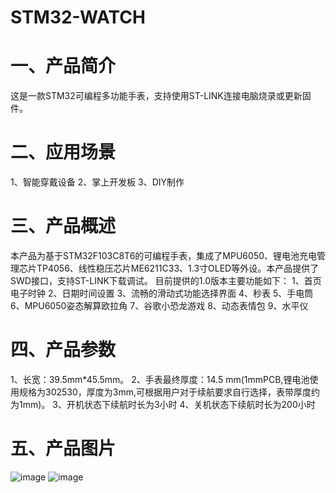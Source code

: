 # STM32-WATCH

# 一、产品简介
这是一款STM32可编程多功能手表，支持使用ST-LINK连接电脑烧录或更新固件。

# 二、应用场景
1、智能穿戴设备
2、掌上开发板
3、DIY制作

# 三、产品概述
本产品为基于STM32F103C8T6的可编程手表，集成了MPU6050、锂电池充电管理芯片TP4056、线性稳压芯片ME6211C33、1.3寸OLED等外设。本产品提供了SWD接口，支持ST-LINK下载调试。
目前提供的1.0版本主要功能如下： 
1、首页电子时钟
2、日期时间设置
3、流畅的滑动式功能选择界面
4、秒表
5、手电筒
6、MPU6050姿态解算欧拉角
7、谷歌小恐龙游戏
8、动态表情包
9、水平仪

# 四、产品参数
1、长宽：39.5mm*45.5mm。
2、手表最终厚度：14.5 mm(1mmPCB,锂电池使用规格为302530，厚度为3mm,可根据用户对于续航要求自行选择，表带厚度约为1mm)。
3、开机状态下续航时长为3小时
4、关机状态下续航时长为200小时

# 五、产品图片
![image](https://github.com/user-attachments/assets/2ec9c52e-5313-4099-a946-5c5f1a7ef5a0)
![image](https://github.com/user-attachments/assets/aae3aa13-4729-45b4-862a-ec5b7fd9736c)




